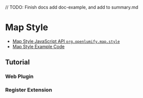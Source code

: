 // TODO: Finish docs  add doc-example, and add to summary.md

# Map Style


* [Map Style JavaScript API `org.openlumify.map.style`](../../../javascript/org.openlumify.map.style.html)
* [Map Style Example Code](https://github.com/openlumify/doc-examples/tree/master/extension-map-style)


## Tutorial

### Web Plugin


### Register Extension




